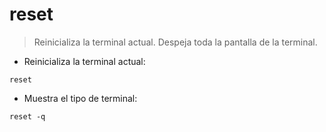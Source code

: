 # reset

> Reinicializa la terminal actual.  Despeja toda la pantalla de la terminal.

- Reinicializa la terminal actual:

`reset`

- Muestra el tipo de terminal:

`reset -q`
